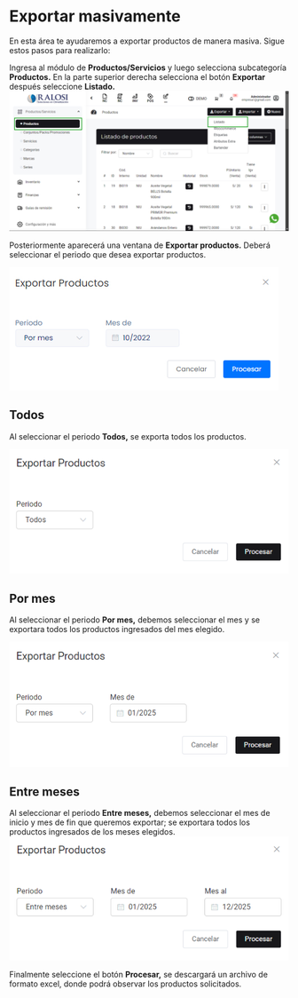 # Exportar masivamente

En esta área te ayudaremos a exportar productos de manera masiva. Sigue estos pasos para realizarlo:

Ingresa al módulo de **Productos/Servicios** y luego selecciona subcategoría **Productos.** En la parte superior derecha selecciona el botón **Exportar** después seleccione **Listado.**
![img1](img/Exportar-masivamente_01.jpg)

Posteriormente aparecerá una ventana de **Exportar productos.** Deberá seleccionar el periodo que desea exportar productos.

![img2](img/Exportar-masivamente_02.jpg)

## Todos

Al seleccionar el periodo **Todos,** se exporta todos los productos.

![img3](img/Exportar-masivamente_03.jpg)

## Por mes

Al seleccionar el periodo **Por mes,** debemos seleccionar el mes y se exportara todos los productos ingresados del mes elegido.

![img4](img/Exportar-masivamente_04.jpg)

## Entre meses

Al seleccionar el periodo **Entre meses,** debemos seleccionar el mes de inicio y mes de fin que queremos exportar; se exportara todos los productos ingresados de los meses elegidos.
![img5](img/Exportar-masivamente_05.jpg)

Finalmente seleccione el botón **Procesar,** se descargará un archivo de formato excel, donde podrá observar los productos solicitados.

